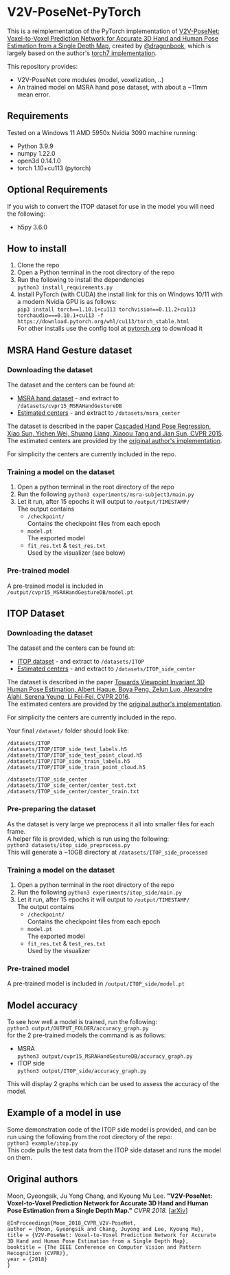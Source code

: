 # V2V-PoseNet-PyTorch
This is a reimplementation of the PyTorch implementation of [V2V-PoseNet: Voxel-to-Voxel Prediction Network for Accurate 3D Hand and Human Pose Estimation from a Single Depth Map](https://arxiv.org/abs/1711.07399), created by [@dragonbook](https://github.com/dragonbook), which is largely based on the author's [torch7 implementation](https://github.com/mks0601/V2V-PoseNet_RELEASE).

This repository provides:
* V2V-PoseNet core modules (model, voxelization, ..)
* An trained model on MSRA hand pose dataset, with about a ~11mm mean error.

## Requirements
Tested on a Windows 11 AMD 5950x Nvidia 3090 machine running:
* Python 3.9.9
* numpy 1.22.0
* open3d 0.14.1.0
* torch 1.10+cu113 (pytorch)

## Optional Requirements
If you wish to convert the ITOP dataset for use in the model you will need the following:
* h5py 3.6.0

## How to install
1. Clone the repo
2. Open a Python terminal in the root directory of the repo
3. Run the following to install the dependencies  
   ```python3 install_requirements.py```
4. Install PyTorch (with CUDA) the install link for this on Windows 10/11 with a modern Nvidia GPU is as follows:  
   ```pip3 install torch==1.10.1+cu113 torchvision==0.11.2+cu113 torchaudio===0.10.1+cu113 -f https://download.pytorch.org/whl/cu113/torch_stable.html```  
   For other installs use the config tool at [pytorch.org](https://pytorch.org/) to download it

## MSRA Hand Gesture dataset
### Downloading the dataset
The dataset and the centers can be found at:
* [MSRA hand dataset](https://jimmysuen.github.io/) - and extract to `/datasets/cvpr15_MSRAHandGestureDB`
* [Estimated centers](https://cv.snu.ac.kr/research/V2V-PoseNet/MSRA/center/center.tar.gz)  - and extract to `/datasets/msra_center`

The dataset is described in the paper [Cascaded Hand Pose Regression, Xiao Sun, Yichen Wei, Shuang Liang, Xiaoou Tang and Jian Sun, CVPR 2015](https://www.cv-foundation.org/openaccess/content_cvpr_2015/papers/Sun_Cascaded_Hand_Pose_2015_CVPR_paper.pdf).  
The estimated centers are provided by the [original author's implementation](https://github.com/mks0601/V2V-PoseNet_RELEASE).  

For simplicity the centers are currently included in the repo.  

### Training a model on the dataset
1. Open a python terminal in the root directory of the repo
2. Run the following `python3 experiments/msra-subject3/main.py`
3. Let it run, after 15 epochs it will output to `/output/TIMESTAMP/`  
   The output contains
     - `/checkpoint/`  
       Contains the checkpoint files from each epoch
     - `model.pt`  
       The exported model
     - `fit_res.txt` & `test_res.txt`  
       Used by the visualizer (see below)

### Pre-trained model
A pre-trained model is included in `/output/cvpr15_MSRAHandGestureDB/model.pt`


## ITOP Dataset
### Downloading the dataset
The dataset and the centers can be found at:
* [ITOP dataset](https://zenodo.org/record/3932973) - and extract to `/datasets/ITOP`
* [Estimated centers](https://drive.google.com/drive/folders/1-v-VN-eztzoztfHcLt_Y8o5zfRosJ6jt)  - and extract to `/datasets/ITOP_side_center`

The dataset is described in the paper [Towards Viewpoint Invariant 3D Human Pose Estimation, Albert Haque, Boya Peng, Zelun Luo, Alexandre Alahi, Serena Yeung, Li Fei-Fei, CVPR 2016](https://arxiv.org/abs/1603.07076).  
The estimated centers are provided by the [original author's implementation](https://github.com/mks0601/V2V-PoseNet_RELEASE).

For simplicity the centers are currently included in the repo.  

Your final `/dataset/` folder should look like:   
```
/datasets/ITOP 
/datasets/ITOP/ITOP_side_test_labels.h5
/datasets/ITOP/ITOP_side_test_point_cloud.h5
/datasets/ITOP/ITOP_side_train_labels.h5
/datasets/ITOP/ITOP_side_train_point_cloud.h5

/datasets/ITOP_side_center
/datasets/ITOP_side_center/center_test.txt
/datasets/ITOP_side_center/center_train.txt
```

### Pre-preparing the dataset
As the dataset is very large we preprocess it all into smaller files for each frame.  
A helper file is provided, which is run using the following:  
`python3 datasets/itop_side_preprocess.py`  
This will generate a ~10GB directory at `/datasets/ITOP_side_processed`

### Training a model on the dataset
1. Open a python terminal in the root directory of the repo
2. Run the following `python3 experiments/itop_side/main.py`
3. Let it run, after 15 epochs it will output to `/output/TIMESTAMP/`  
   The output contains
     - `/checkpoint/`  
       Contains the checkpoint files from each epoch
     - `model.pt`  
       The exported model
     - `fit_res.txt` & `test_res.txt`  
       Used by the visualizer


### Pre-trained model
A pre-trained model is included in `/output/ITOP_side/model.pt`


## Model accuracy
To see how well a model is trained, run the following:  
`python3 output/OUTPUT_FOLDER/accuracy_graph.py`  
for the 2 pre-trained models the command is as follows:
- MSRA  
  `python3 output/cvpr15_MSRAHandGestureDB/accuracy_graph.py`  
- ITOP side  
  `python3 output/ITOP_side/accuracy_graph.py`  

This will display 2 graphs which can be used to assess the accuracy of the model.  


## Example of a model in use
Some demonstration code of the ITOP side model is provided, and can be run using the following from the root directory of the repo:  
`python3 example/itop.py`  
This code pulls the test data from the ITOP side dataset and runs the model on them.

## Original authors
Moon, Gyeongsik, Ju Yong Chang, and Kyoung Mu Lee. **"V2V-PoseNet: Voxel-to-Voxel Prediction Network for Accurate 3D Hand and Human Pose Estimation from a Single Depth Map."** <i>CVPR 2018. </i> [[arXiv](https://arxiv.org/abs/1711.07399)]
  
  ```
@InProceedings{Moon_2018_CVPR_V2V-PoseNet,
  author = {Moon, Gyeongsik and Chang, Juyong and Lee, Kyoung Mu},
  title = {V2V-PoseNet: Voxel-to-Voxel Prediction Network for Accurate 3D Hand and Human Pose Estimation from a Single Depth Map},
  booktitle = {The IEEE Conference on Computer Vision and Pattern Recognition (CVPR)},
  year = {2018}
}
```
